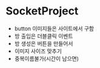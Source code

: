 # SocketProject

* button 이미지들은 사이트에서 구함
* 방 출입은 더블클릭 이벤트
* 방 생성은 버튼을 만들어서
* 이미지 사이즈 맞추기
* 중복이름불가(시간이 남으면)

